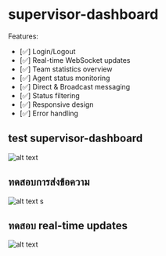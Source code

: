 # supervisor-dashboard
Features:

- [✅] Login/Logout
- [✅] Real-time WebSocket updates
- [✅] Team statistics overview
- [✅] Agent status monitoring
- [✅] Direct & Broadcast messaging
- [✅] Status filtering
- [✅] Responsive design
- [✅] Error handling

## test supervisor-dashboard
![alt text](/img/test.png)

## ทดสอบการส่งข้อความ
![alt text](/img/test-message.png)
s
## ทดสอบ real-time updates
![alt text](/img/real-time-updates.png)